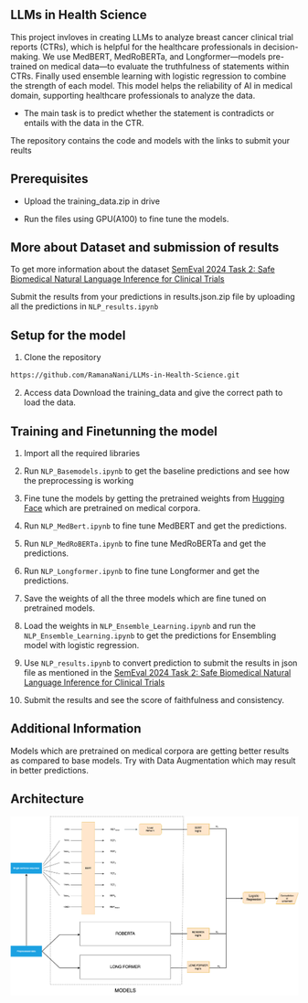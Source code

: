 ## LLMs in Health Science
This project invloves in creating LLMs to analyze breast cancer clinical trial reports (CTRs), which is helpful for the healthcare professionals in decision-making.
We use MedBERT, MedRoBERTa, and Longformer—models pre-trained on medical data—to evaluate the truthfulness of statements within CTRs. Finally used ensemble learning with logistic regression to combine the strength of each model.
This model helps the reliability of AI in medical domain, supporting healthcare professionals to analyze the data.

* The main task is to predict whether the statement is contradicts or entails with the data in the CTR.

The repository contains the code and models with the links to submit your reults
## Prerequisites
* Upload the training_data.zip in drive

* Run the files using GPU(A100) to fine tune the models. 

## More about Dataset and submission of results

To get more information about the dataset 
[SemEval 2024 Task 2: Safe Biomedical Natural Language Inference for Clinical Trials](https://codalab.lisn.upsaclay.fr/competitions/16190#learn_the_details-overview)

Submit the results from your predictions in results.json.zip file by uploading all the predictions in `NLP_results.ipynb`

## Setup for the model

1. Clone the repository

```bash
https://github.com/RamanaNani/LLMs-in-Health-Science.git
```
2. Access data
   Download the training_data and give the correct path to load the data.

## Training and Finetunning the model
1. Import all the required libraries
  
2. Run `NLP_Basemodels.ipynb` to get the baseline predictions and see how the preprocessing is working
   
3. Fine tune the models by getting the pretrained weights from [Hugging Face](https://huggingface.co/) which are pretrained on medical corpora.
   
4. Run `NLP_MedBert.ipynb` to fine tune MedBERT and get the predictions.
   
5. Run `NLP_MedRoBERTa.ipynb` to fine tune MedRoBERTa and get the predictions.
    
6.  Run `NLP_Longformer.ipynb` to fine tune Longformer and get the predictions.
    
7.  Save the weights of all the three models which are fine tuned on pretrained models.
    
8.  Load the weights in `NLP_Ensemble_Learning.ipynb` and run the `NLP_Ensemble_Learning.ipynb` to get the predictions for Ensembling model with logistic regression.
    
9.  Use `NLP_results.ipynb` to convert prediction to submit the results in json file as mentioned in the [SemEval 2024 Task 2: Safe Biomedical Natural Language Inference for Clinical Trials](https://codalab.lisn.upsaclay.fr/competitions/16190#learn_the_details-overview)
  
10.  Submit the results and see the score of faithfulness and consistency.

## Additional Information
Models which are pretrained on medical corpora are getting better results as compared to base models. Try with Data Augmentation which may result in better predictions.

## Architecture
![Logo](Architecture.png )

